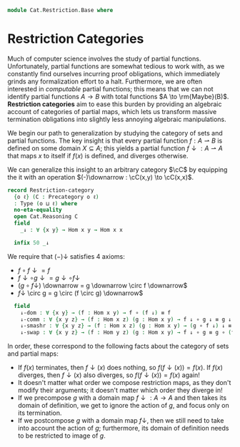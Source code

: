 <!--
```agda
open import Cat.Prelude
import Cat.Reasoning
```
-->

```agda
module Cat.Restriction.Base where
```


# Restriction Categories

Much of computer science involves the study of partial functions.
Unfortunately, partial functions are somewhat tedious to work with, as
we constantly find ourselves incurring proof obligations, which
immediately grinds any formalization effort to a halt. Furthermore,
we are often interested in *computable* partial functions; this means that
we can not identify partial functions $A \to B$ with total functions
$A \to \rm{Maybe}(B)$. **Restriction categories** aim to ease this burden
by providing an algebraic account of categories of partial maps, which
lets us transform massive termination obligations into slightly less
annoying algebraic manipulations.

We begin our path to generalization by studying the category of sets
and partial functions. The key insight is that every partial function
$f : A \rightharpoonup B$ is defined on some domain $X \subseteq A$;
this yields a partial function $f \downarrow : A \rightharpoonup A$
that maps $x$ to itself if $f(x)$ is defined, and diverges otherwise.

<!-- [TODO: Reed M, 01/08/2023] Add link to partial maps -->

We can generalize this insight to an arbitrary category $\cC$ by equipping
the it with an operation $(-)\downarrow : \cC(x,y) \to \cC(x,x)$.


```agda
record Restriction-category
  {o ℓ} (C : Precategory o ℓ)
  : Type (o ⊔ ℓ) where
  no-eta-equality
  open Cat.Reasoning C
  field
    _↓ : ∀ {x y} → Hom x y → Hom x x

  infix 50 _↓
```

We require that $(-)\downarrow$ satisfies 4 axioms:
- $f \circ f \downarrow = f$
- $f \downarrow \circ g \downarrow = g \downarrow \circ f \downarrow$
- $(g \circ f \downarrow$) \downarrow = g \downarrow \circ f \downarrow$
- $f \downarrow$ \circ g = g \circ (f \circ g) \downarrow$

```agda
  field
    ↓-dom : ∀ {x y} → (f : Hom x y) → f ∘ (f ↓) ≡ f
    ↓-comm : ∀ {x y z} → (f : Hom x z) (g : Hom x y) → f ↓ ∘ g ↓ ≡ g ↓ ∘ f ↓
    ↓-smashr : ∀ {x y z} → (f : Hom x z) (g : Hom x y) → (g ∘ f ↓) ↓ ≡ g ↓ ∘ f ↓
    ↓-swap : ∀ {x y z} → (f : Hom y z) (g : Hom x y) → f ↓ ∘ g ≡ g ∘ (f ∘ g) ↓
```

In order, these correspond to the following facts about the category
of sets and partial maps:
- If $f(x)$ terminates, then $f\downarrow(x)$ does nothing, so
  $f (f\downarrow(x)) = f(x)$. If $f(x)$ diverges, then $f\downarrow(x)$
  also diverges, so $f (f\downarrow(x)) = f(x)$ again!
- It doesn't matter what order we compose restriction maps, as they
  don't modify their arguments; it doesn't matter which order they
  diverge in!
- If we precompose $g$ with a domain map $f \downarrow : A \to A$ and then
  takes its domain of definition, we get to ignore the action of
  $g$, and focus only on its termination.
- If we postcompose $g$ with a domain map $f \downarrow$, then
  we still need to take into account the action of $g$; furthermore, its
  domain of definition needs to be restricted to image of $g$.

